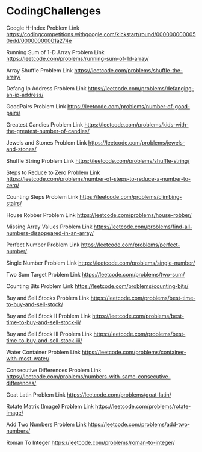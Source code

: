 # CodingChallenges

Google H-Index Problem Link
https://codingcompetitions.withgoogle.com/kickstart/round/0000000000050edd/00000000001a274e

Running Sum of 1-D Array Problem Link
https://leetcode.com/problems/running-sum-of-1d-array/

Array Shuffle Problem Link
https://leetcode.com/problems/shuffle-the-array/

Defang Ip Address Problem Link
https://leetcode.com/problems/defanging-an-ip-address/

GoodPairs Problem Link
https://leetcode.com/problems/number-of-good-pairs/

Greatest Candies Problem Link
https://leetcode.com/problems/kids-with-the-greatest-number-of-candies/

Jewels and Stones Problem Link
https://leetcode.com/problems/jewels-and-stones/

Shuffle String Problem Link
https://leetcode.com/problems/shuffle-string/

Steps to Reduce to Zero Problem Link
https://leetcode.com/problems/number-of-steps-to-reduce-a-number-to-zero/

Counting Steps Problem Link
https://leetcode.com/problems/climbing-stairs/

House Robber Problem Link
https://leetcode.com/problems/house-robber/

Missing Array Values Problem Link
https://leetcode.com/problems/find-all-numbers-disappeared-in-an-array/

Perfect Number Problem Link
https://leetcode.com/problems/perfect-number/

Single Number Problem Link
https://leetcode.com/problems/single-number/

Two Sum Target Problem Link
https://leetcode.com/problems/two-sum/

Counting Bits Problem Link
https://leetcode.com/problems/counting-bits/

Buy and Sell Stocks Problem Link
https://leetcode.com/problems/best-time-to-buy-and-sell-stock/

Buy and Sell Stock II Problem Link
https://leetcode.com/problems/best-time-to-buy-and-sell-stock-ii/

Buy and Sell Stock III Problem Link
https://leetcode.com/problems/best-time-to-buy-and-sell-stock-iii/

Water Container Problem Link
https://leetcode.com/problems/container-with-most-water/

Consecutive Differences Problem Link
https://leetcode.com/problems/numbers-with-same-consecutive-differences/

Goat Latin Problem Link
https://leetcode.com/problems/goat-latin/

Rotate Matrix (Image) Problem Link
https://leetcode.com/problems/rotate-image/

Add Two Numbers Problem Link
https://leetcode.com/problems/add-two-numbers/

Roman To Integer
https://leetcode.com/problems/roman-to-integer/
